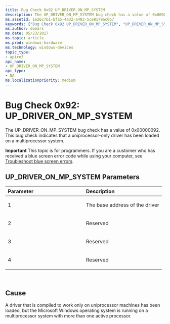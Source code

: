 ```yaml
---
title: Bug Check 0x92 UP_DRIVER_ON_MP_SYSTEM
description: The UP_DRIVER_ON_MP_SYSTEM bug check has a value of 0x00000092. This bug check indicates that a uniprocessor-only driver has been loaded on a multiprocessor system.
ms.assetid: 1e26c7b1-bfa5-4a32-a483-5ce8179ac6b7
keywords: ["Bug Check 0x92 UP_DRIVER_ON_MP_SYSTEM", "UP_DRIVER_ON_MP_SYSTEM"]
ms.author: domars
ms.date: 05/23/2017
ms.topic: article
ms.prod: windows-hardware
ms.technology: windows-devices
topic_type:
- apiref
api_name:
- UP_DRIVER_ON_MP_SYSTEM
api_type:
- NA
ms.localizationpriority: medium
---
```


# Bug Check 0x92: UP\_DRIVER\_ON\_MP\_SYSTEM


The UP\_DRIVER\_ON\_MP\_SYSTEM bug check has a value of 0x00000092. This bug check indicates that a uniprocessor-only driver has been loaded on a multiprocessor system.

**Important** This topic is for programmers. If you are a customer who has received a blue screen error code while using your computer, see [Troubleshoot blue screen errors](http://windows.microsoft.com/windows-10/troubleshoot-blue-screen-errors).

## UP\_DRIVER\_ON\_MP\_SYSTEM Parameters


<table>
<colgroup>
<col width="50%" />
<col width="50%" />
</colgroup>
<thead>
<tr class="header">
<th align="left">Parameter</th>
<th align="left">Description</th>
</tr>
</thead>
<tbody>
<tr class="odd">
<td align="left"><p>1</p></td>
<td align="left"><p>The base address of the driver</p></td>
</tr>
<tr class="even">
<td align="left"><p>2</p></td>
<td align="left"><p>Reserved</p></td>
</tr>
<tr class="odd">
<td align="left"><p>3</p></td>
<td align="left"><p>Reserved</p></td>
</tr>
<tr class="even">
<td align="left"><p>4</p></td>
<td align="left"><p>Reserved</p></td>
</tr>
</tbody>
</table>

 

Cause
-----

A driver that is compiled to work only on uniprocessor machines has been loaded, but the Microsoft Windows operating system is running on a multiprocessor system with more than one active processor.

 

 




